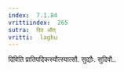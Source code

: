 ```yaml
---
index:  7.1.84
vrittiindex:  265
sutra:  दिव औत्
vritti:  laghu 
---
```


दिविति प्रातिपदिकस्यौत्स्यात्सौ. सुद्यौः. सुदिवौ..

